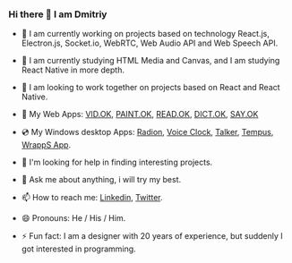 ### Hi there 👋 I am Dmitriy

- 🔭 I am currently working on projects based on technology React.js, Electron.js, Socket.io, WebRTC, Web Audio API and Web Speech API.
- 🌱 I am currently studying HTML Media and Canvas, and I am studying React Native in more depth.
- 👯 I am looking to work together on projects based on React and React Native.

- 📀 My Web Apps: <a href="https://github.com/GrafSoul/webrtc-video-chat" target="_blank">VID.OK</a>, <a href="https://github.com/GrafSoul/webrtc-paint-chat" target="_blank">PAINT.OK</a>, <a href="https://github.com/GrafSoul/react-speech-synthesis" target="_blank">READ.OK</a>, <a href="https://github.com/GrafSoul/react-speech-to-text" target="_blank">DICT.OK</a>, <a href="https://github.com/GrafSoul/react-socket-io-chat" target="_blank">SAY.OK</a>

- 💿 My Windows desktop Apps: <a href="https://github.com/GrafSoul/radio-online" target="_blank">Radion</a>, <a href="https://github.com/GrafSoul/voice-clock" target="_blank">Voice Clock</a>, <a href="https://github.com/GrafSoul/talker" target="_blank">Talker</a>, <a href="https://github.com/GrafSoul/tempus" target="_blank">Tempus</a>, <a href="https://github.com/GrafSoul/wrapps" target="_blank">WrappS App</a>.

- 🤔  I'm looking for help in finding interesting projects.
- 💬 Ask me about anything, i will try my best.
- 📫 How to reach me: <a href="https://www.linkedin.com/in/dmitriy-zatulovskiy-0469331a1/">Linkedin</a>, <a href="https://twitter.com/GrafSoul">Twitter</a>.
- 😄 Pronouns: He / His / Him.
- ⚡ Fun fact: I am a designer with 20 years of experience, but suddenly I got interested in programming.

<!--
**GrafSoul/GrafSoul** is a ✨ _special_ ✨ repository because its `README.md` (this file) appears on your GitHub profile.
Here are some ideas to get you started:

-->
